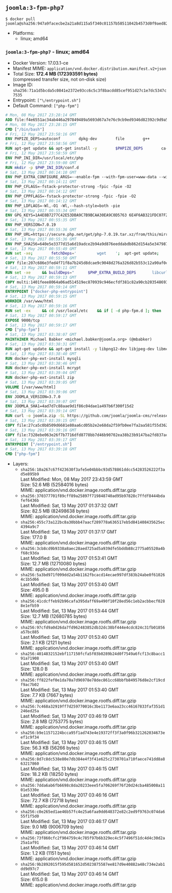 ## `joomla:3-fpm-php7`

```console
$ docker pull joomla@sha256:947a9facecbe2a21a8d115a5f340c01157b58511042b4573d0f9aed82152929d
```

-	Platforms:
	-	linux; amd64

### `joomla:3-fpm-php7` - linux; amd64

-	Docker Version: 17.03.1-ce
-	Manifest MIME: `application/vnd.docker.distribution.manifest.v2+json`
-	Total Size: **172.4 MB (172393591 bytes)**  
	(compressed transfer size, not on-disk size)
-	Image ID: `sha256:71a1d5bcda5c0841e2372e93cc6c5c3f8bacdd85cef951d27c1e7dc5347c7535`
-	Entrypoint: `["\/entrypoint.sh"]`
-	Default Command: `["php-fpm"]`

```dockerfile
# Mon, 08 May 2017 23:28:14 GMT
ADD file:f4e6551ac34ab446a297849489a5693d67a7e76c9cb9ed9346d82392c9d9a5fe in / 
# Mon, 08 May 2017 23:28:15 GMT
CMD ["/bin/bash"]
# Fri, 12 May 2017 23:58:16 GMT
ENV PHPIZE_DEPS=autoconf 		dpkg-dev 		file 		g++ 		gcc 		libc-dev 		libpcre3-dev 		make 		pkg-config 		re2c
# Fri, 12 May 2017 23:58:56 GMT
RUN apt-get update && apt-get install -y 		$PHPIZE_DEPS 		ca-certificates 		curl 		libedit2 		libsqlite3-0 		libxml2 		xz-utils 	--no-install-recommends && rm -r /var/lib/apt/lists/*
# Fri, 12 May 2017 23:58:59 GMT
ENV PHP_INI_DIR=/usr/local/etc/php
# Fri, 12 May 2017 23:59:00 GMT
RUN mkdir -p $PHP_INI_DIR/conf.d
# Sat, 13 May 2017 00:14:10 GMT
ENV PHP_EXTRA_CONFIGURE_ARGS=--enable-fpm --with-fpm-user=www-data --with-fpm-group=www-data
# Sat, 13 May 2017 00:14:11 GMT
ENV PHP_CFLAGS=-fstack-protector-strong -fpic -fpie -O2
# Sat, 13 May 2017 00:14:12 GMT
ENV PHP_CPPFLAGS=-fstack-protector-strong -fpic -fpie -O2
# Sat, 13 May 2017 00:14:12 GMT
ENV PHP_LDFLAGS=-Wl,-O1 -Wl,--hash-style=both -pie
# Sat, 13 May 2017 00:55:34 GMT
ENV GPG_KEYS=1A4E8B7277C42E53DBA9C7B9BCAA30EA9C0D5763 6E4F6AB321FDC07F2C332E3AC2BF0BC433CFC8B3
# Sat, 13 May 2017 00:55:35 GMT
ENV PHP_VERSION=7.0.19
# Sat, 13 May 2017 00:55:36 GMT
ENV PHP_URL=https://secure.php.net/get/php-7.0.19.tar.xz/from/this/mirror PHP_ASC_URL=https://secure.php.net/get/php-7.0.19.tar.xz.asc/from/this/mirror
# Sat, 13 May 2017 00:55:36 GMT
ENV PHP_SHA256=640e5e3377d15a6d19adce2b94a9d876eeddabdb862d154a5e347987f4225ef6 PHP_MD5=1a17e45c8be9ce28f036d884563e8ae7
# Sat, 13 May 2017 00:55:49 GMT
RUN set -xe; 		fetchDeps=' 		wget 	'; 	apt-get update; 	apt-get install -y --no-install-recommends $fetchDeps; 	rm -rf /var/lib/apt/lists/*; 		mkdir -p /usr/src; 	cd /usr/src; 		wget -O php.tar.xz "$PHP_URL"; 		if [ -n "$PHP_SHA256" ]; then 		echo "$PHP_SHA256 *php.tar.xz" | sha256sum -c -; 	fi; 	if [ -n "$PHP_MD5" ]; then 		echo "$PHP_MD5 *php.tar.xz" | md5sum -c -; 	fi; 		if [ -n "$PHP_ASC_URL" ]; then 		wget -O php.tar.xz.asc "$PHP_ASC_URL"; 		export GNUPGHOME="$(mktemp -d)"; 		for key in $GPG_KEYS; do 			gpg --keyserver ha.pool.sks-keyservers.net --recv-keys "$key"; 		done; 		gpg --batch --verify php.tar.xz.asc php.tar.xz; 		rm -r "$GNUPGHOME"; 	fi; 		apt-get purge -y --auto-remove $fetchDeps
# Sat, 13 May 2017 00:55:50 GMT
COPY file:207c686e3fed4f71f8a7b245d8dcae9c9048d276a326d82b553c12a90af0c0ca in /usr/local/bin/ 
# Sat, 13 May 2017 00:59:11 GMT
RUN set -xe 	&& buildDeps=" 		$PHP_EXTRA_BUILD_DEPS 		libcurl4-openssl-dev 		libedit-dev 		libsqlite3-dev 		libssl-dev 		libxml2-dev 	" 	&& apt-get update && apt-get install -y $buildDeps --no-install-recommends && rm -rf /var/lib/apt/lists/* 		&& export CFLAGS="$PHP_CFLAGS" 		CPPFLAGS="$PHP_CPPFLAGS" 		LDFLAGS="$PHP_LDFLAGS" 	&& docker-php-source extract 	&& cd /usr/src/php 	&& gnuArch="$(dpkg-architecture --query DEB_BUILD_GNU_TYPE)" 	&& ./configure 		--build="$gnuArch" 		--with-config-file-path="$PHP_INI_DIR" 		--with-config-file-scan-dir="$PHP_INI_DIR/conf.d" 				--disable-cgi 				--enable-ftp 		--enable-mbstring 		--enable-mysqlnd 				--with-curl 		--with-libedit 		--with-openssl 		--with-zlib 				--with-pcre-regex=/usr 		--with-libdir="lib/$gnuArch" 				$PHP_EXTRA_CONFIGURE_ARGS 	&& make -j "$(nproc)" 	&& make install 	&& { find /usr/local/bin /usr/local/sbin -type f -executable -exec strip --strip-all '{}' + || true; } 	&& make clean 	&& docker-php-source delete 		&& apt-get purge -y --auto-remove -o APT::AutoRemove::RecommendsImportant=false $buildDeps
# Sat, 13 May 2017 00:59:13 GMT
COPY multi:1401feee8064a06ad514519ec870939c946ecfdf381c82a90cb2035486938ee9 in /usr/local/bin/ 
# Sat, 13 May 2017 00:59:14 GMT
ENTRYPOINT ["docker-php-entrypoint"]
# Sat, 13 May 2017 00:59:15 GMT
WORKDIR /var/www/html
# Sat, 13 May 2017 00:59:16 GMT
RUN set -ex 	&& cd /usr/local/etc 	&& if [ -d php-fpm.d ]; then 		sed 's!=NONE/!=!g' php-fpm.conf.default | tee php-fpm.conf > /dev/null; 		cp php-fpm.d/www.conf.default php-fpm.d/www.conf; 	else 		mkdir php-fpm.d; 		cp php-fpm.conf.default php-fpm.d/www.conf; 		{ 			echo '[global]'; 			echo 'include=etc/php-fpm.d/*.conf'; 		} | tee php-fpm.conf; 	fi 	&& { 		echo '[global]'; 		echo 'error_log = /proc/self/fd/2'; 		echo; 		echo '[www]'; 		echo '; if we send this to /proc/self/fd/1, it never appears'; 		echo 'access.log = /proc/self/fd/2'; 		echo; 		echo 'clear_env = no'; 		echo; 		echo '; Ensure worker stdout and stderr are sent to the main error log.'; 		echo 'catch_workers_output = yes'; 	} | tee php-fpm.d/docker.conf 	&& { 		echo '[global]'; 		echo 'daemonize = no'; 		echo; 		echo '[www]'; 		echo 'listen = [::]:9000'; 	} | tee php-fpm.d/zz-docker.conf
# Sat, 13 May 2017 00:59:17 GMT
EXPOSE 9000/tcp
# Sat, 13 May 2017 00:59:17 GMT
CMD ["php-fpm"]
# Sat, 13 May 2017 03:38:07 GMT
MAINTAINER Michael Babker <michael.babker@joomla.org> (@mbabker)
# Sat, 13 May 2017 03:38:31 GMT
RUN apt-get update && apt-get install -y libpng12-dev libjpeg-dev libmcrypt-dev zip unzip && rm -rf /var/lib/apt/lists/* 	&& docker-php-ext-configure gd --with-png-dir=/usr --with-jpeg-dir=/usr 	&& docker-php-ext-install gd
# Sat, 13 May 2017 03:38:40 GMT
RUN docker-php-ext-install mysqli
# Sat, 13 May 2017 03:38:46 GMT
RUN docker-php-ext-install mcrypt
# Sat, 13 May 2017 03:39:04 GMT
RUN docker-php-ext-install zip
# Sat, 13 May 2017 03:39:05 GMT
VOLUME [/var/www/html]
# Sat, 13 May 2017 03:39:06 GMT
ENV JOOMLA_VERSION=3.7.0
# Sat, 13 May 2017 03:39:07 GMT
ENV JOOMLA_SHA1=4ad7d7c88aae9d1f86c04dae1a497b6f300f15d2
# Sat, 13 May 2017 03:39:14 GMT
RUN curl -o joomla.zip -SL https://github.com/joomla/joomla-cms/releases/download/${JOOMLA_VERSION}/Joomla_${JOOMLA_VERSION}-Stable-Full_Package.zip 	&& echo "$JOOMLA_SHA1 *joomla.zip" | sha1sum -c - 	&& mkdir /usr/src/joomla 	&& unzip joomla.zip -d /usr/src/joomla 	&& rm joomla.zip 	&& chown -R www-data:www-data /usr/src/joomla
# Sat, 13 May 2017 03:39:15 GMT
COPY file:27ca5c0b8509d6681e80aa6cd05b2e2e68da2f59fb0ee7fa2aa581f55d362b6d in /entrypoint.sh 
# Sat, 13 May 2017 03:39:16 GMT
COPY file:7328ebe063e26f7b7716dfd8778bb7d46b90702ea38b23b9147ba2fd837ac2c1 in /makedb.php 
# Sat, 13 May 2017 03:39:17 GMT
ENTRYPOINT ["/entrypoint.sh"]
# Sat, 13 May 2017 03:39:18 GMT
CMD ["php-fpm"]
```

-	Layers:
	-	`sha256:10a267c67f423630f3afe5e04bbbc93d578861ddcc54283526222f3ad5e895b9`  
		Last Modified: Mon, 08 May 2017 23:43:59 GMT  
		Size: 52.6 MB (52584016 bytes)  
		MIME: application/vnd.docker.image.rootfs.diff.tar.gzip
	-	`sha256:370377701f89cff89a25897f719848740ad95b97828c7ffdf8444bdafef6436b`  
		Last Modified: Sat, 13 May 2017 01:37:32 GMT  
		Size: 82.5 MB (82498638 bytes)  
		MIME: application/vnd.docker.image.rootfs.diff.tar.gzip
	-	`sha256:455c73a122bc8a30bbb47aacf289778a636517eb5d841408435625ec4394a9c7`  
		Last Modified: Sat, 13 May 2017 01:37:17 GMT  
		Size: 177.0 B  
		MIME: application/vnd.docker.image.rootfs.diff.tar.gzip
	-	`sha256:3cb8cd9b9338a8aec28aed725ad5a939dfe5bddb88c2775a05520a4bf68c93da`  
		Last Modified: Sat, 13 May 2017 01:53:41 GMT  
		Size: 12.7 MB (12710080 bytes)  
		MIME: application/vnd.docker.image.rootfs.diff.tar.gzip
	-	`sha256:5a3bd971f099dd2a54b1162fbcacd14ecae997df383b24abe0f610264c1b5d66`  
		Last Modified: Sat, 13 May 2017 01:53:40 GMT  
		Size: 495.0 B  
		MIME: application/vnd.docker.image.rootfs.diff.tar.gzip
	-	`sha256:41cdcffeb92b96cafa395daff69a490f10f28ed56c1eb2acbbecf0288e1efb59`  
		Last Modified: Sat, 13 May 2017 01:53:44 GMT  
		Size: 12.7 MB (12680785 bytes)  
		MIME: application/vnd.docker.image.rootfs.diff.tar.gzip
	-	`sha256:97cfd9a0d26da7fd962483852db32dc38bf444e4cdc824c31fb01856a57bc885`  
		Last Modified: Sat, 13 May 2017 01:53:40 GMT  
		Size: 2.1 KB (2121 bytes)  
		MIME: application/vnd.docker.image.rootfs.diff.tar.gzip
	-	`sha256:4014832152ebf117150fcfa5f03b0289b24d0f7549a6fcf13c8bacc191a71908`  
		Last Modified: Sat, 13 May 2017 01:53:40 GMT  
		Size: 128.0 B  
		MIME: application/vnd.docker.image.rootfs.diff.tar.gzip
	-	`sha256:ff822fef0e1da70a7d96978e78dec861cc68bbfb849576d8e2cf19cdf9ac7b02`  
		Last Modified: Sat, 13 May 2017 01:53:40 GMT  
		Size: 7.7 KB (7667 bytes)  
		MIME: application/vnd.docker.image.rootfs.diff.tar.gzip
	-	`sha256:7c468a32919ff7d259770016c3be1173e6aa23cc46167833faf351d1246ed25a`  
		Last Modified: Sat, 13 May 2017 03:46:19 GMT  
		Size: 2.8 MB (2753775 bytes)  
		MIME: application/vnd.docker.image.rootfs.diff.tar.gzip
	-	`sha256:b9e11571224bcca95f1ad743e4e19372ff3f3a0f96b321262034673eef1c9f34`  
		Last Modified: Sat, 13 May 2017 03:46:15 GMT  
		Size: 56.3 KB (56266 bytes)  
		MIME: application/vnd.docker.image.rootfs.diff.tar.gzip
	-	`sha256:8d7c8dc538e80e7db384e4f3f41e625c2730701a710faece741dd8a863217860`  
		Last Modified: Sat, 13 May 2017 03:46:15 GMT  
		Size: 18.2 KB (18250 bytes)  
		MIME: application/vnd.docker.image.rootfs.diff.tar.gzip
	-	`sha256:7dda6ab6fb6698c8da20233eee5fa706269f76f20d24cba485008a1101e5330e`  
		Last Modified: Sat, 13 May 2017 03:46:16 GMT  
		Size: 72.7 KB (72718 bytes)  
		MIME: application/vnd.docker.image.rootfs.diff.tar.gzip
	-	`sha256:c0e265ed1ae46b57fc4e25a6faa9dd648372e82c2ed9f9763c074da655f1f5d0`  
		Last Modified: Sat, 13 May 2017 03:46:17 GMT  
		Size: 9.0 MB (9006709 bytes)  
		MIME: application/vnd.docker.image.rootfs.diff.tar.gzip
	-	`sha256:73f860cfc2f904759c4c785f97b6b329ec4c5f7496f51dc4d4c30d2a25a1af91`  
		Last Modified: Sat, 13 May 2017 03:46:14 GMT  
		Size: 1.2 KB (1151 bytes)  
		MIME: application/vnd.docker.image.rootfs.diff.tar.gzip
	-	`sha256:9b2892015f595d581652d5023875587ee817d9e40882a48c734e2ab1dd9d97c7`  
		Last Modified: Sat, 13 May 2017 03:46:14 GMT  
		Size: 615.0 B  
		MIME: application/vnd.docker.image.rootfs.diff.tar.gzip
